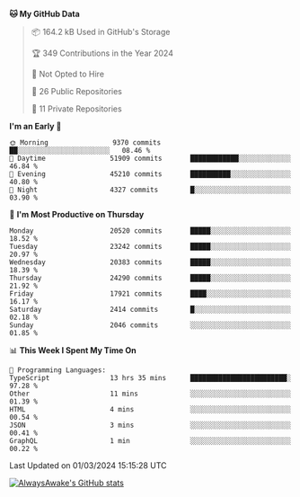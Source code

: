 <!--START_SECTION:waka-->
**🐱 My GitHub Data** 

> 📦 164.2 kB Used in GitHub's Storage 
 > 
> 🏆 349 Contributions in the Year 2024
 > 
> 🚫 Not Opted to Hire
 > 
> 📜 26 Public Repositories 
 > 
> 🔑 11 Private Repositories 
 > 
**I'm an Early 🐤** 

```text
🌞 Morning                9370 commits        ██░░░░░░░░░░░░░░░░░░░░░░░   08.46 % 
🌆 Daytime                51909 commits       ████████████░░░░░░░░░░░░░   46.84 % 
🌃 Evening                45210 commits       ██████████░░░░░░░░░░░░░░░   40.80 % 
🌙 Night                  4327 commits        █░░░░░░░░░░░░░░░░░░░░░░░░   03.90 % 
```
📅 **I'm Most Productive on Thursday** 

```text
Monday                   20520 commits       █████░░░░░░░░░░░░░░░░░░░░   18.52 % 
Tuesday                  23242 commits       █████░░░░░░░░░░░░░░░░░░░░   20.97 % 
Wednesday                20383 commits       █████░░░░░░░░░░░░░░░░░░░░   18.39 % 
Thursday                 24290 commits       █████░░░░░░░░░░░░░░░░░░░░   21.92 % 
Friday                   17921 commits       ████░░░░░░░░░░░░░░░░░░░░░   16.17 % 
Saturday                 2414 commits        █░░░░░░░░░░░░░░░░░░░░░░░░   02.18 % 
Sunday                   2046 commits        ░░░░░░░░░░░░░░░░░░░░░░░░░   01.85 % 
```


📊 **This Week I Spent My Time On** 

```text
💬 Programming Languages: 
TypeScript               13 hrs 35 mins      ████████████████████████░   97.28 % 
Other                    11 mins             ░░░░░░░░░░░░░░░░░░░░░░░░░   01.39 % 
HTML                     4 mins              ░░░░░░░░░░░░░░░░░░░░░░░░░   00.54 % 
JSON                     3 mins              ░░░░░░░░░░░░░░░░░░░░░░░░░   00.41 % 
GraphQL                  1 min               ░░░░░░░░░░░░░░░░░░░░░░░░░   00.22 % 
```


 Last Updated on 01/03/2024 15:15:28 UTC
<!--END_SECTION:waka-->

[![AlwaysAwake's GitHub stats](https://github-readme-stats.vercel.app/api?username=AlwaysAwake&show_icons=true&theme=github_dark&count_private=true)](https://github.com/AlwaysAwake/AlwaysAwake)
